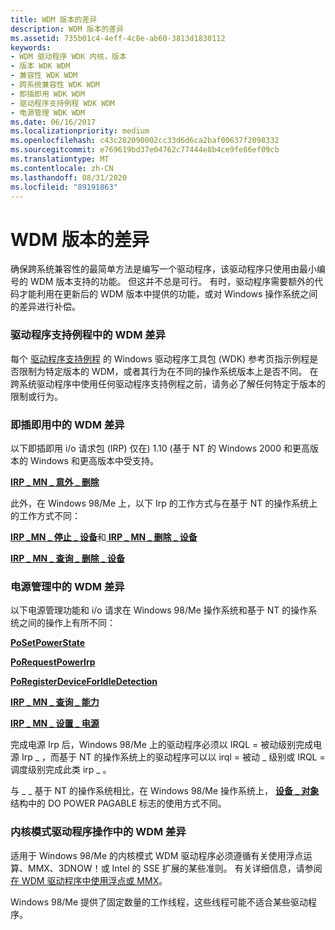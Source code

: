 ```yaml
---
title: WDM 版本的差异
description: WDM 版本的差异
ms.assetid: 735b01c4-4eff-4c8e-ab60-3813d1830112
keywords:
- WDM 驱动程序 WDK 内核，版本
- 版本 WDK WDM
- 兼容性 WDK WDM
- 跨系统兼容性 WDK WDM
- 即插即用 WDK WDM
- 驱动程序支持例程 WDK WDM
- 电源管理 WDK WDM
ms.date: 06/16/2017
ms.localizationpriority: medium
ms.openlocfilehash: c43c282090002cc33d6d6ca2baf00637f2098332
ms.sourcegitcommit: e769619bd37e04762c77444e8b4ce9fe86ef09cb
ms.translationtype: MT
ms.contentlocale: zh-CN
ms.lasthandoff: 08/31/2020
ms.locfileid: "89191863"
---
```

# <a name="differences-in-wdm-versions"></a>WDM 版本的差异





确保跨系统兼容性的最简单方法是编写一个驱动程序，该驱动程序只使用由最小编号的 WDM 版本支持的功能。 但这并不总是可行。 有时，驱动程序需要额外的代码才能利用在更新后的 WDM 版本中提供的功能，或对 Windows 操作系统之间的差异进行补偿。

### <a name="wdm-differences-in-driver-support-routines"></a>驱动程序支持例程中的 WDM 差异

每个 [驱动程序支持例程](/windows-hardware/drivers/ddi/index) 的 Windows 驱动程序工具包 (WDK) 参考页指示例程是否限制为特定版本的 WDM，或者其行为在不同的操作系统版本上是否不同。 在跨系统驱动程序中使用任何驱动程序支持例程之前，请务必了解任何特定于版本的限制或行为。

### <a name="wdm-differences-in-plug-and-play"></a>即插即用中的 WDM 差异

以下即插即用 i/o 请求包 (IRP) 仅在) 1.10 (基于 NT 的 Windows 2000 和更高版本的 Windows 和更高版本中受支持。

[**IRP \_ MN \_ 意外 \_ 删除**](./irp-mn-surprise-removal.md)

此外，在 Windows 98/Me 上，以下 Irp 的工作方式与在基于 NT 的操作系统上的工作方式不同：

[**IRP \_MN \_ 停止 \_ 设备**](./irp-mn-stop-device.md)和[ **IRP \_ MN \_ 删除 \_ 设备**](./irp-mn-remove-device.md)

[**IRP \_ MN \_ 查询 \_ 删除 \_ 设备**](./irp-mn-query-remove-device.md)

### <a name="wdm-differences-in-power-management"></a>电源管理中的 WDM 差异

以下电源管理功能和 i/o 请求在 Windows 98/Me 操作系统和基于 NT 的操作系统之间的操作上有所不同：

[**PoSetPowerState**](/windows-hardware/drivers/ddi/ntifs/nf-ntifs-posetpowerstate)

[**PoRequestPowerIrp**](/windows-hardware/drivers/ddi/wdm/nf-wdm-porequestpowerirp)

[**PoRegisterDeviceForIdleDetection**](/windows-hardware/drivers/ddi/ntifs/nf-ntifs-poregisterdeviceforidledetection)

[**IRP \_ MN \_ 查询 \_ 能力**](./irp-mn-query-power.md)

[**IRP \_ MN \_ 设置 \_ 电源**](./irp-mn-set-power.md)

完成电源 Irp 后，Windows 98/Me 上的驱动程序必须以 IRQL = 被动级别完成电源 Irp \_ ，而基于 NT 的操作系统上的驱动程序可以以 irql = 被动 \_ 级别或 IRQL = 调度级别完成此类 irp \_ 。

与 \_ \_ 基于 NT 的操作系统相比，在 Windows 98/Me 操作系统上， [**设备 \_ 对象**](/windows-hardware/drivers/ddi/wdm/ns-wdm-_device_object) 结构中的 DO POWER PAGABLE 标志的使用方式不同。

### <a name="wdm-differences-in-kernel-mode-driver-operation"></a>内核模式驱动程序操作中的 WDM 差异

适用于 Windows 98/Me 的内核模式 WDM 驱动程序必须遵循有关使用浮点运算、MMX、3DNOW！或 Intel 的 SSE 扩展的某些准则。 有关详细信息，请参阅 [在 WDM 驱动程序中使用浮点或 MMX](using-floating-point-or-mmx-in-a-wdm-driver.md)。

Windows 98/Me 提供了固定数量的工作线程，这些线程可能不适合某些驱动程序。

 

